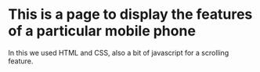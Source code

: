 # This is a page to display the features of a particular mobile phone

In this we used HTML and CSS, also a bit of javascript for a scrolling feature.